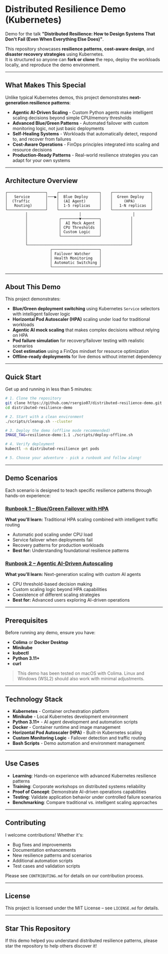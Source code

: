 # Distributed Resilience Demo (Kubernetes)

Demo for the talk **"Distributed Resilience: How to Design Systems That Don't Fail (Even When Everything Else Does)"**.

This repository showcases **resilience patterns**, **cost-aware design**, and **disaster recovery strategies** using Kubernetes.  
It is structured so anyone can **fork or clone** the repo, deploy the workloads locally, and reproduce the demo environment.

---

## What Makes This Special

Unlike typical Kubernetes demos, this project demonstrates **next-generation resilience patterns**:

- **Agentic AI-Driven Scaling** - Custom Python agents make intelligent scaling decisions beyond simple CPU/memory thresholds
- **Advanced Blue/Green Patterns** - Automated failover with custom monitoring logic, not just basic deployments
- **Self-Healing Systems** - Workloads that automatically detect, respond to, and recover from failures
- **Cost-Aware Operations** - FinOps principles integrated into scaling and resource decisions
- **Production-Ready Patterns** - Real-world resilience strategies you can adapt for your own systems

---

## Architecture Overview

```
┌─────────────────┐    ┌──────────────────┐    ┌─────────────────┐
│   Service       │───▶│  Blue Deploy     │    │  Green Deploy   │
│  (Traffic       │    │  (AI Agent)      │    │     (HPA)       │
│   Routing)      │    │  1-5 replicas    │    │   1-N replicas  │
└─────────────────┘    └──────────────────┘    └─────────────────┘
         │                       │                       │
         │              ┌────────▼────────┐             │
         │              │  AI Mock Agent  │             │
         │              │ CPU Thresholds  │             │
         │              │ Custom Logic    │             │
         │              └─────────────────┘             │
         │                                              │
         └──────────────────────────────────────────────┘
                    ┌─────────────────────┐
                    │ Failover Watcher    │
                    │ Health Monitoring   │
                    │ Automatic Switching │
                    └─────────────────────┘
```

---

## About This Demo

This project demonstrates:

- **Blue/Green deployment switching** using Kubernetes `Service` selectors with intelligent failover logic
- **Horizontal Pod Autoscaler (HPA)** scaling under load for traditional workloads
- **Agentic AI mock scaling** that makes complex decisions without relying on HPA
- **Pod failure simulation** for recovery/failover testing with realistic scenarios
- **Cost estimation** using a FinOps mindset for resource optimization
- **Offline-ready deployments** for live demos without internet dependency

---

## Quick Start

Get up and running in less than 5 minutes:

```bash
# 1. Clone the repository
git clone https://github.com/rsergio07/distributed-resilience-demo.git
cd distributed-resilience-demo

# 2. Start with a clean environment
./scripts/cleanup.sh --cluster

# 3. Deploy the demo (offline mode recommended)
IMAGE_TAG=resilience-demo:1.1 ./scripts/deploy-offline.sh

# 4. Verify deployment
kubectl -n distributed-resilience get pods

# 5. Choose your adventure - pick a runbook and follow along!
```

---

## Demo Scenarios

Each scenario is designed to teach specific resilience patterns through hands-on experience:

### [Runbook 1 – Blue/Green Failover with HPA](./RUNBOOK_FAILOVER.md)
**What you'll learn:** Traditional HPA scaling combined with intelligent traffic routing
- Automatic pod scaling under CPU load
- Service failover when deployments fail
- Recovery patterns for production workloads
- **Best for:** Understanding foundational resilience patterns

### [Runbook 2 – Agentic AI-Driven Autoscaling](./RUNBOOK_AUTOSCALING.md) 
**What you'll learn:** Next-generation scaling with custom AI agents
- CPU threshold-based decision making
- Custom scaling logic beyond HPA capabilities
- Coexistence of different scaling strategies
- **Best for:** Advanced users exploring AI-driven operations

---

## Prerequisites

Before running any demo, ensure you have:

- **Colima** or **Docker Desktop**
- **Minikube** 
- **kubectl** 
- **Python 3.11+**
- **curl**

> This demo has been tested on macOS with Colima. Linux and Windows (WSL2) should also work with minimal adjustments.

---

## Technology Stack

- **Kubernetes** - Container orchestration platform
- **Minikube** - Local Kubernetes development environment  
- **Python 3.11+** - AI agent development and automation scripts
- **Docker** - Container runtime and image management
- **Horizontal Pod Autoscaler (HPA)** - Built-in Kubernetes scaling
- **Custom Monitoring Logic** - Failover detection and traffic routing
- **Bash Scripts** - Demo automation and environment management

---

## Use Cases

- **Learning**: Hands-on experience with advanced Kubernetes resilience patterns
- **Training**: Corporate workshops on distributed systems reliability  
- **Proof of Concept**: Demonstrate AI-driven operations capabilities
- **Testing**: Validate application behavior under controlled failure scenarios
- **Benchmarking**: Compare traditional vs. intelligent scaling approaches

---

## Contributing

I welcome contributions! Whether it's:

- Bug fixes and improvements
- Documentation enhancements  
- New resilience patterns and scenarios
- Additional automation scripts
- Test cases and validation scripts

Please see `CONTRIBUTING.md` for details on our contribution process.

---

## License

This project is licensed under the MIT License – see `LICENSE.md` for details.

---

## Star This Repository

If this demo helped you understand distributed resilience patterns, please star the repository to help others discover it!